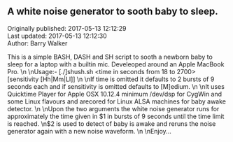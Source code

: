 ## A white noise generator to sooth baby to sleep.  
Originally published: 2017-05-13 12:12:29  
Last updated: 2017-05-13 12:12:30  
Author: Barry Walker  
  
This is a simple BASH, DASH and SH script to sooth a newborn baby to sleep for a laptop with a builtin mic. Develeoped around an Apple MacBook Pro.\n\nUsage:- [./]shush.sh <time in seconds from 18 to 2700> [sensitivity [Hh|Mm|Ll]]<CR>\n\nIf time is omitted it defaults to 2 bursts of 9 seconds each and if sensitivity is omitted defaults to [M]edium.\n\nIt uses Quicktime Player for Apple OSX 10.12.4 minimum /dev/dsp for CygWin and some Linux flavours and arecored for Linux ALSA machines for baby awake detector.\n\nUpon the two arguments the white noise generator runs for approximately the time given in $1 in bursts of 9 seconds until the time limit is reached.\n$2 is used to detect of baby is awake and reruns the noise generator again with a new noise waveform.\n\nEnjoy...